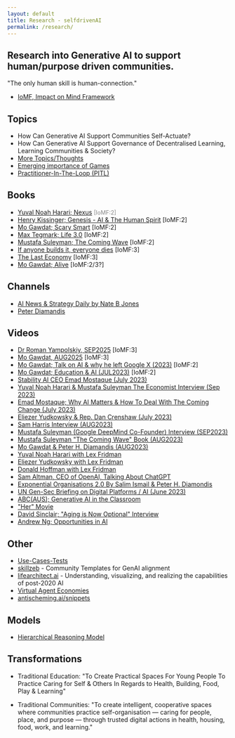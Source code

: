 ```yaml
---
layout: default
title: Research - selfdrivenAI
permalink: /research/
---
```


## Research into Generative AI to support human/purpose driven communities.

"The only human skill is human-connection."

- [IoMF, Impact on Mind Framework](/impact-on-mind-framework/)

## Topics
- How Can Generative AI Support Communities Self-Actuate?
- How Can Generative AI Support Governance of Decentralised Learning, Learning Communities & Society?
- [More Topics/Thoughts](/thoughts/)
- [Emerging importance of Games](/games/)
- [Practitioner-In-The-Loop (PITL)](/research/practitioner-in-the-loop/)

## Books
- [Yuval Noah Harari; Nexus](https://www.ynharari.com/book/nexus/) <span style="color:#888888;font-size:0.8rem;">[IoMF:2]</span>
- [Henry Kissinger; Genesis - AI & The Human Spirit](https://www.hachettebookgroup.com/titles/henry-a-kissinger/genesis/9780316581295/) [IoMF:2]
- [Mo Gawdat; Scary Smart](https://www.mogawdat.com/scary-smart) [IoMF:2]
- [Max Tegmark; Life 3.0](https://en.wikipedia.org/wiki/Life_3.0) [IoMF:2]
- [Mustafa Suleyman; The Coming Wave](https://www.penguin.com.au/books/the-coming-wave-9781529923834) [IoMF:2]
- [If anyone builds it, everyone dies](https://ifanyonebuildsit.com) [IoMF:3]
- [The Last Economy](https://thelastecononmy.com) [IoMF:3]
- [Mo Gawdat; Alive](https://mogawdat.substack.com/p/alive) [IoMF:2/3?]

## Channels
- [AI News & Strategy Daily by Nate B Jones](https://www.youtube.com/@NateBJones)
- [Peter Diamandis](https://www.youtube.com/@peterdiamandis)

## Videos
- [Dr Roman Yampolskiy, SEP2025](https://youtu.be/UclrVWafRAI) [IoMF:3]
- [Mo Gawdat, AUG2025](https://youtu.be/S9a1nLw70p0) [IoMF:3]
- [Mo Gawdat; Talk on AI & why he left Google X (2023)](https://youtu.be/bk-nQ7HF6k4) [IoMF:2]
- [Mo Gawdat; Education & AI (JUL2023)](https://youtu.be/C84SLJhhEpo) [IoMF:2]
- [Stability AI CEO Emad Mostaque (July 2023)](https://youtu.be/zXd9ZwU8u5E)
- [Yuval Noah Harari & Mustafa Suleyman The Economist Interview (Sep 2023)](https://youtu.be/7JkPWHr7sTY?si=gwyxf6PLPZD-awJw)
- [Emad Mostaque; Why AI Matters & How To Deal With The Coming Change (July 2023)](https://www.youtube.com/watch?v=ciX_iFGyS0M)
- [Eliezer Yudkowsky & Rep. Dan Crenshaw (July 2023)](https://www.youtube.com/watch?v=uX9xkYDSPKA)
- [Sam Harris Interview (AUG2023)](https://youtu.be/GmlrEgLGozw)
- [Mustafa Suleyman (Google DeepMind Co-Founder) Interview (SEP2023)](https://www.youtube.com/watch?v=CTxnLsYHWuI)
- [Mustafa Suleyman "The Coming Wave" Book (AUG2023)](https://www.the-coming-wave.com)
- [Mo Gawdat & Peter H. Diamandis (AUG2023)](https://youtu.be/hY8upuGzQBg)
- [Yuval Noah Harari with Lex Fridman](https://youtu.be/Mde2q7GFCrw)
- [Eliezer Yudkowsky with Lex Fridman](https://youtu.be/AaTRHFaaPG8)
- [Donald Hoffman with Lex Fridman](https://youtu.be/reYdQYZ9Rj4)
- [Sam Altman, CEO of OpenAI, Talking About ChatGPT](https://www.youtube.com/watch?v=L_Guz73e6fw)
- [Exponential Organisations 2.0 By Salim Ismail & Peter H. Diamondis](https://openexo.com/book)
- [UN Gen-Sec Briefing on Digital Platforms / AI (June 2023)](https://www.youtube.com/watch?v=ktFF2dSH3oU)
- [ABC(AUS); Generative AI in the Classroom](https://www.youtube.com/watch?v=eCa-JCr0v9c)
- ["Her" Movie](https://www.imdb.com/title/tt1798709/)
- [David Sinclair; "Aging is Now Optional" Interview](https://youtu.be/Jk_GcwkfJGs?si=_W0ckiK71ZosuNrs)
- [Andrew Ng; Opportunities in AI](https://www.youtube.com/watch?v=5p248yoa3oE)

## Other
- [Use-Cases-Tests](https://github.com/selfdriven-foundation/selfdriven-ai/tree/main/research/use-case-tests)
- [skillzeb](https://skillseb.io) - Community Templates for GenAI alignment
- [lifearchitect.ai](https://lifearchitect.ai) - Understanding, visualizing, and realizing the capabilities of post-2020 AI
- [Virtual Agent Economies](https://arxiv.org/html/2509.10147v1)
- [antischeming.ai/snippets](https://www.antischeming.ai/snippets)
## Models
- [Hierarchical Reasoning Model](https://github.com/sapientinc/HRM)

## Transformations
- Traditional Education: "To Create Practical Spaces For Young People To Practice Caring for Self & Others In Regards to Health, Building, Food, Play & Learning"

- Traditional Communities: "To create intelligent, cooperative spaces where communities practice self-organisation — caring for people, place, and purpose — through trusted digital actions in health, housing, food, work, and learning."
